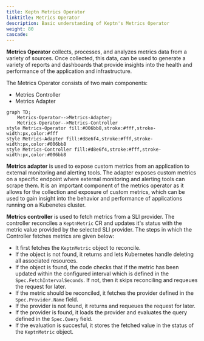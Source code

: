 ```yaml
---
title: Keptn Metrics Operator
linktitle: Metrics Operator
description: Basic understanding of Keptn's Metrics Operator
weight: 80
cascade:
---
```



**Metrics Operator** collects, processes, and analyzes metrics data from a variety of sources. Once collected, this data, can be used to generate a variety of reports and dashboards that provide insights into the health and performance of the application and infrastructure.

The Metrics Operator consists of two main components:

* Metrics Controller
* Metrics Adapter

```mermaid
graph TD;
    Metrics-Operator-->Metrics-Adapter;
    Metrics-Operator-->Metrics-Controller
style Metrics-Operator fill:#006bb8,stroke:#fff,stroke-width:px,color:#fff
style Metrics-Adapter fill:#d8e6f4,stroke:#fff,stroke-width:px,color:#006bb8
style Metrics-Controller fill:#d8e6f4,stroke:#fff,stroke-width:px,color:#006bb8
```

**Metrics adapter** is used to expose custom metrics from an application to external monitoring and alerting tools. The adapter exposes custom metrics on a specific endpoint where external monitoring and alerting tools can scrape them. It is an important component of the metrics operator as it allows for the collection and exposure of custom metrics, which can be used to gain insight into the behavior and performance of applications running on a Kubenetes cluster.     

**Metrics controller** is used to fetch metrics from a SLI provider. The controller reconciles a `KeptnMetric` CR and updates it's status with the metric value provided by the selected SLI provider. The steps in which the Controller fetches metrics are given below:
- It first fetches the `KeptnMetric` object to reconcile.
- If the object is not found, it returns and lets Kubernetes handle deleting all associated resources.
- If the object is found, the code checks that if the metric has been updated within the configured interval which is defined in the `Spec.FetchIntervalSeconds`. If not, then it skips reconciling and requeues the request for later.
- If the metric should be reconciled, it fetches the provider defined in the `Spec.Provider.Name` field.
- If the provider is not found, it returns and requeues the request for later.
- If the provider is found, it loads the provider and evaluates the query defined in the `Spec.Query` field.
- If the evaluation is succesful, it stores the fetched value in the status of the `KeptnMetric` object.